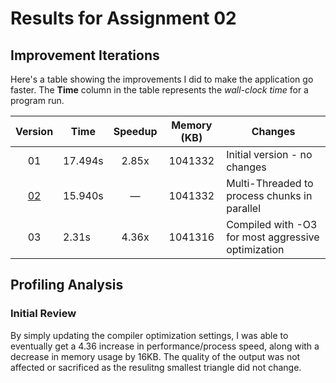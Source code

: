 # Results for Assignment 02

## Improvement Iterations

Here's a table showing the improvements I did to make the application go faster.  The **Time** column in the table represents the _wall-clock time_ for a program run.

| Version | Time | Speedup | Memory (KB) | Changes |
| :-----: | ---- | :-----: | :------: | ------- |
| 01 | 17.494s | 2.85x | 1041332 | Initial version - no changes |
| [02](lychrel_multi_threaded.cpp) | 15.940s | &mdash; | 1041332 | Multi-Threaded to process chunks in parallel |
| 03 | 2.31s | 4.36x | 1041316 | Compiled with -O3 for most aggressive optimization

## Profiling Analysis

### Initial Review

By simply updating the compiler optimization settings, I was able to eventually get a 4.36 increase in performance/process speed, along with a decrease in memory usage by 16KB. The quality of the output was not affected or sacrificed as the resulitng smallest triangle did not change.
